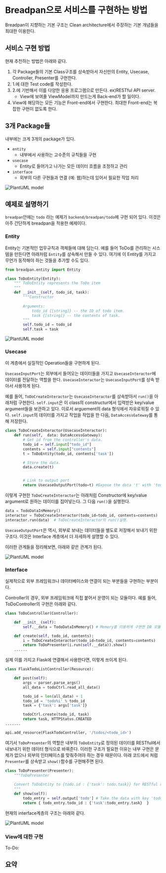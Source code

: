 Breadpan으로 서비스를 구현하는 방법
===========

Breadpan이 지향하는 기본 구조는 Clean architecture에서 주장하는 기본 개념들을 최대한 이용한다. 

서비스 구현 방법
-----

현재 추천하는 방법은 아래와 같다. 
1. 각 Package들의 기본 Class구조를 상속받아서 자신만의 Entity, Usecase, Controller, Presenter를 구현한다. 
2. 1.에 대한 Test code를 작성한다. 
3. 2.에 기반해서 이를 다양한 응용 프로그램으로 만든다. ex)RESTful API server.
    - View에 보여줄 ViewModel까지 만드는게 Back-end가 할 일이다. 
4. View에 해당하는 모든 기능은 Front-end에서 구현한다. 최대한 Front-end는 복잡한 구현이 없도록 한다. 


3개 Package들
------

내부에는 크게 3개의 package가 있다. 
* ```entity```
    - 내부에서 사용하는 고수준의 규칙들을 구현
* ```usecase```
    - Entity로 들어가고 나가는 모든 데이터 흐름을 조정하고 관리 
* ```interface```
    - 외부의 다른 구현들과 연결 (예: 웹)하는데 있어서 필요한 작업 처리  


![PlantUML model](http://www.plantuml.com/plantuml/svg/TP1DJiGm38NtEKKka9oWYWRnWrZDR5Ymz6GCgaYJodPKLT2xGqXH1SrqryzFN_nyO06IF0Jb0p3hbvJfECKx43W38w-u_DzuZyoF83Z1hDG8_XtUK9y9uJ92j1YbbrbttGF1WCxf3wM_l_kAhNKDozBmP4OFZ7z4FwRdEdYAOvPJ8j6TjQl-olpJc8qA4dX9LB9xgernl_IOPLMqi-qo9RkdTOdTMPlD-_B2AtZyTyGJ8MEPLLbhoziKXL88M9ThbDuYjUicLOiwOBpa8Nm1)


[//]: # ( ```plantuml                                           )
[//]: # (@startuml                                              )
[//]: # (    class YourOwnDatabases                             )
[//]: # (    class DataAccessGateway                            )
[//]: # (                                                       )
[//]: # (    package breadpan.entity <<Frame>> {                )
[//]: # (        Entity ..> DataAccessGateway                   )
[//]: # (    }                                                  )
[//]: # (                                                       )
[//]: # (    package breadpan.usecase <<Frame>> {               )
[//]: # (                                                       )
[//]: # (        UsecaseInputPort <.. Entity                    )
[//]: # (        UsecaseInputPort <|-- UsecaseInteractor        )
[//]: # (        UsecaseInteractor --> UsecaseOutputPort        )
[//]: # (        UsecaseInteractor ..> DataAccessGateway        )
[//]: # (        DataAccessGateway <|-- YourOwnDatabases        )
[//]: # (                                                       )
[//]: # (    }                                                  )
[//]: # (                                                       )
[//]: # (    package breadpan.interface <<Frame>> {             )
[//]: # (      Presenter <|-- UsecaseOutputPort                 )
[//]: # (      Controller ..> UsecaseInteractor                 )
[//]: # (      Controller --> Presenter                         )
[//]: # (    }                                                  )
[//]: # (    @enduml                                            )
[//]: # ( ```                                                   ) 

예제로 설명하기
---------

 ```breadpan```안에는 ```todo``` 라는 예제가 ```backend/breadpan/todo```에 구현 되어 있다. 이것은 아주 간단하게 breadpan을 적용한 예제이다. 


### Entity

 Entity는 기본적인 업무규칙과 객체들에 대해 담는다. 예를 들어 ToDo를 관리하는 시스템을 만든다면 아래처럼 ```Entity```를 상속해서 만들 수 있다. 여기에 이 Entity를 가지고 무언가 동작해야 하는 것들을 추가할 수도 있다. 
 
```python
from breadpan.entity import Entity

class ToDoEntity(Entity):
    """ ToDoEntity represents the ToDo item
    """
    def __init__(self, todo_id, task):
        """Constructor 
        
        Arguments:
            todo_id {[string]} -- the ID of todo item. 
            task {[string]} -- the contents of task.
        """
        self.todo_id = todo_id
        self.task = task
```

![PlantUML model](http://www.plantuml.com/plantuml/png/SoWkIImgAStDuU8gI4pEJanFLKWgIarCAKZCqqlDAyaigLImiN4hIinDjRDJK7O10uLgBWKWG5EdvmfLhgkhu99OakYOd9nQNEoUM99QdbZ9LOimloG_9H_3R09crW0D3G7g0_F1fZcavgK0dGq0) 

[//]: # ( ```plantuml                                          )
[//]: # ( @startuml                                            )
[//]: # (                                                      )
[//]: # ( package breadpan.entity <<Frame>> #DDDDDD {          )
[//]: # (     breadpan.entity.Entity <-- DataAccessGateway     )
[//]: # ( }                                                    )
[//]: # (                                                      )
[//]: # (                                                      )
[//]: # ( package todo.entity <<Frame>> {                      )         
[//]: # (     breadpan.entity.Entity <|-- TodoEntity           )    
[//]: # ( }                                                    ) 
[//]: # (                                                      ) 
[//]: # ( @enduml                                              )        
[//]: # ( ```                                                  )        


### Usecase

이 계층에서 실질적인 Operation들을 구현하게 된다. 

`UsecaseInputPort`는 외부에서 들어오는 데이터들을 가지고 `UsecaseInteractor`에 데이터를 전달하는 역할을 한다. `UsecaseInteractor`는 `UsecaseInputPort`를 상속 받아서 사용하게 된다. 

예를 들어, `ToDoCreateInteractor`는 `UsecaseInteractor`를 상속받아서 `run()`을 아래처럼 구현한다. `self.input`은 이 class의 constructur에서 입력받은 key/value argument들을 보관하고 있다. 이로서 arguement의 data 형식에서 자유로워질 수 있다.  `self.input`의 데이터를 가지고 작업을 작업을 한 다음, `DataAccessGateway`를 통해 저장한다.  
```python
class ToDoCreateInteractor(UsecaseInteractor):
    def run(self,  data: DataAccessGateway):        
        # Get id from the controller's data. 
        todo_id = self.input["todo_id"]
        contents = self.input["contents"]
        t = ToDoEntity(todo_id, contents['task'])

        # Store the data. 
        data.create(t)


        # Link to output port
        return UsecaseOutputPort(todo=t) #Expose the data 't' with 'todo' as key.
```

이렇게 구현한 `ToDoCreateInteractor`는 아래처럼 Constructor에 key/value argument로 원하는 데이터를 집어넣는다. 그 다음 `run()`을 실행한다.   

``` python
data = TodoDataInMemory() 
interactor = ToDoCreateInteractor(todo_id=todo_id, contents=contents)
interactor.run(data)  # ToDoCreateInteractor의 run()실행.
```

```UsecaseOutputPort```은 역시, 외부로 보내는 데이터들을 별도로 저장해서 보내기 위한 구조다. 이것은 Interface 계층에서 더 자세하게 설명할 수 있다. 

이러한 관계들을 정리해보면, 아래와 같은 관계가 된다. 


![PlantUML model](http://www.plantuml.com/plantuml/png/XP512i8m44NtEKN0dP2Ue9IAHUb2T54FCAQZY6rIaWbIrBkRDfOkAkriGiBxVp9_KajWoDKLQq0-u8QSTAaZPr62HHx7EmCr9Wb_CUuh0uADb6Zj7WYVqFBuBKJGt1MXkOB4gF3NZipL0MjjsbvQw4nl3G9Xte4WIPkWllZNiW4rT8tEuHovpc0PMxHh79sqeLcte_jHV2t4tq_FJECLauJOXmtPZasd-QwolaBCiW9h-NG-xvMYAlswlW00) 

[//]: # ( ```plantuml                                                                       )
[//]: # ( @startuml                                                                         )
[//]: # (                                                                                   )
[//]: # ( package todo.usecase <<Frame>> {                                                  )                
[//]: # (     DataAccessGateway <|-- todo.interface.TodoDataInMemory                        )        
[//]: # (     ToDoCreateInteractor <|-- breadpan.usecase.UsecaseInteractor                  )            
[//]: # (     breadpan.usecase.UsecaseInteractor <|-- breadpan.usecase.UsecaseInputPort     )                 
[//]: # (     breadpan.usecase.UsecaseOuputPort *-- ToDoCreateInteractor                    )    
[//]: # (     ToDoCreateInteractor <-- DataAccessGateway                                    )        
[//]: # ( }                                                                                 )
[//]: # (                                                                                   )
[//]: # ( package breadpan.usecase <<Frame>> #DDDDDD{                                       )    
[//]: # (     class UsecaseInteractor                                                       )        
[//]: # ( }                                                                                 )    
[//]: # (                                                                                   )    
[//]: # ( @enduml                                                                           )    
[//]: # ( ```                                                                               )    

### Interface
 
 실제적으로 외부 프레임워크나 데이터베이스와 연결이 되는 부분들을 구현하는 부분이다. 
 
 Controller의 경우, 외부 프레임워크에 직접 붙어서 운영이 되는 모듈이다. 예를 들어, ToDoController의 구현은 아래와 같다. 

```python
class ToDoController(Controller):

    def __init__(self):
        self.__data = TodoDataInMemory() # Memory를 이용하게 구현한 DB 모듈.

    def create(self, todo_id, contents):
        i = ToDoCreateInteractor(todo_id=todo_id, contents=contents)
        return ToDoPresenter(i.run(self.__data)).show()
    ......
```
실제 이를 가지고 Flask에 연결해서 사용한다면, 이렇게 쓰이게 된다. 

```python
class FlaskTodoListController(Resource):

    def post(self):
        args = parser.parse_args()
        all_data = todoCtrl.read_all_data()

        todo_id = len(all_data) + 1
        todo_id = 'todo%i' % todo_id
        task = {'task': args['task']} 

        todoCtrl.create(todo_id, task)
        return task, HTTPStatus.CREATED
.......

api.add_resource(FlaskTodoController, '/todos/<todo_id>')
```

여기서 `ToDoPresenter`의 역할은 내부의 `ToDoEntity`로 정의된 데이터를 RESTful에서 내보내기 위한 데이터 형식으로 바꿔준다. 이러한 구조가 필요한 이유는 내부 구현은 문제가 없으나 외부의 인터페이스를 맞춰주어야 하는 경우 때문이다. 아래 코드에서 처럼 `Presenter`를 상속받고 `show()`함수를 구현해주면 된다. 

``` python
class ToDoPresenter(Presenter):
    """ToDoPresenter
    
    Convert ToDoEntity to {todo.id : {'task': todo.task}} for RESTful response as view. 
    """
    def show(self):
        todo_entry = self.output['todo'] # Take the data with key 'todo' TodoController exposed.
        return { todo_entry.todo_id : {'task':todo_entry.task}  }
```

현재의 interface계층의 구조는 아래와 같다. 

![PlantUML model](http://www.plantuml.com/plantuml/png/RP11pe8m48NtFSKa_nfEG0X_91eN9Ywum5X6OomTCXrZ27ftGGqqOdVzEk_rpIk2ekYrSSQqQ2zu8b2kEJrx9JcY9SYojM13UGuz681gU2rHSUjtrB1qaDsJ14RoRos5i46b6tR3v448wnRzx9NkXGADjxUguf9dz5koOg_2piMQcHdu0f3aYuYVeUZpXSrZMZ_EiApWhtoTtW1OXo70P3gHACjeMv2lXtgV) 

[//]: # ( ```plantuml                                          )                        
[//]: # ( @startuml                                            )                                     
[//]: # (                                                      )             
[//]: # ( package todo.interface <<Frame>> {                   )                                            
[//]: # (   TodoDataInMemory <|-- DataAccessGateway            )                                           
[//]: # (   breadpan.interface.Presenter <|-- ToDoPresenter    )                                               
[//]: # (   breadpan.interface.Controller <|-- ToDoController  )                                                 
[//]: # (   ToDoController -> TodoDataInMemory                 )                                                           
[//]: # (   ToDoPresenter <- ToDoController                    )                                                     
[//]: # ( }                                                    )                                               
[//]: # (                                                      )             
[//]: # ( package breadpan.interface <<Frame>> #DDDDDD{        )                     
[//]: # (   class Presenter                                    )         
[//]: # (   class Controller                                   )     
[//]: # ( }                                                    )             
[//]: # (                                                      )             
[//]: # ( @enduml                                              )             
[//]: # ( ```                                                  )                     

### View에 대한 구현 
To-Do:


## 요약
